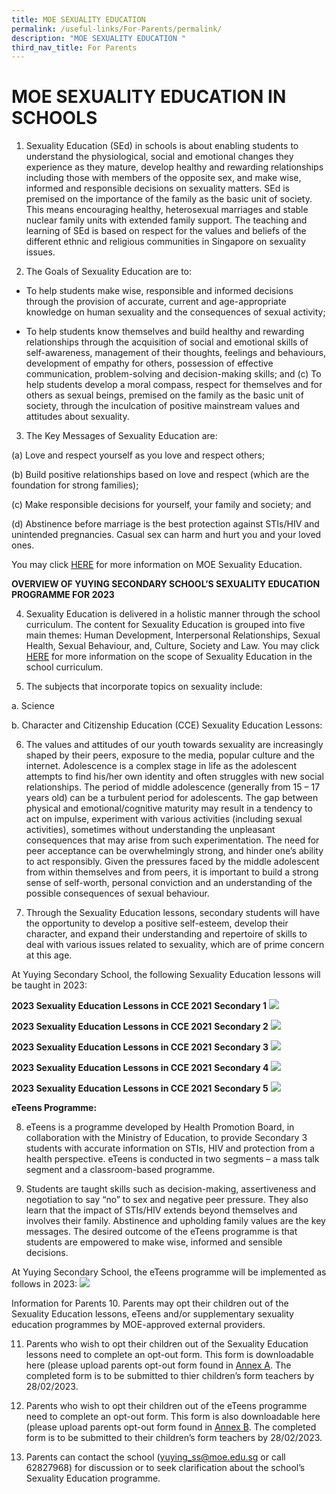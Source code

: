 ```yaml
---
title: MOE SEXUALITY EDUCATION
permalink: /useful-links/For-Parents/permalink/
description: "MOE SEXUALITY EDUCATION "
third_nav_title: For Parents
---
```

# **MOE SEXUALITY EDUCATION IN SCHOOLS**

1.  Sexuality Education (SEd) in schools is about enabling students to understand the physiological, social and emotional changes they experience as they mature, develop healthy and rewarding relationships including those with members of the opposite sex, and make wise, informed and responsible decisions on sexuality matters. SEd is premised on the importance of the family as the basic unit of society. This means encouraging healthy, heterosexual marriages and stable nuclear family units with extended family support. The teaching and learning of SEd is based on respect for the values and beliefs of the different ethnic and religious communities in Singapore on sexuality issues.

2.	The Goals of Sexuality Education are to:

*  To help students make wise, responsible and informed decisions through the provision of accurate, current and age-appropriate knowledge on human sexuality and the consequences of sexual activity;

* To help students know themselves and build healthy and rewarding relationships through the acquisition of social and emotional skills of self-awareness, management of their thoughts, feelings and behaviours, development of empathy for others, possession of effective communication, problem-solving and decision-making skills; and
(c)	To help students develop a moral compass, respect for themselves and for others as sexual beings, premised on the family as the basic unit of society, through the inculcation of positive mainstream values and attitudes about sexuality. 

3.	The Key Messages of Sexuality Education are:

(a)	Love and respect yourself as you love and respect others;

(b)	Build positive relationships based on love and respect (which are the foundation for strong families);

(c)	Make responsible decisions for yourself, your family and society; and

(d)	Abstinence before marriage is the best protection against STIs/HIV and unintended pregnancies. Casual sex can harm and hurt you and your loved ones.


You may click  [HERE](https://go.gov.sg/moe-sexuality-education) for more information on MOE Sexuality Education. 

 
**OVERVIEW OF YUYING SECONDARY SCHOOL’S SEXUALITY EDUCATION PROGRAMME FOR 2023**

4.	Sexuality Education is delivered in a holistic manner through the school curriculum. The content for Sexuality Education is grouped into five main themes: Human Development, Interpersonal Relationships, Sexual Health, Sexual Behaviour, and, Culture, Society and Law. You may click [HERE](https://go.gov.sg/moe-sexuality-education-scope) for more information on the scope of Sexuality Education in the school curriculum.

5.	The subjects that incorporate topics on sexuality include:

a.	Science 

b.	Character and Citizenship Education (CCE)
Sexuality Education Lessons: 

6.	The values and attitudes of our youth towards sexuality are increasingly shaped by their peers, exposure to the media, popular culture and the internet. Adolescence is a complex stage in life as the adolescent attempts to find his/her own identity and often struggles with new social relationships. The period of middle adolescence (generally from 15 – 17 years old) can be a turbulent period for adolescents. The gap between physical and emotional/cognitive maturity may result in a tendency to act on impulse, experiment with various activities (including sexual activities), sometimes without understanding the unpleasant consequences that may arise from such experimentation. The need for peer acceptance can be overwhelmingly strong, and hinder one’s ability to act responsibly.  Given the pressures faced by the middle adolescent from within themselves and from peers, it is important to build a strong sense of self-worth, personal conviction and an understanding of the possible consequences of sexual behaviour. 

7.	Through the Sexuality Education lessons, secondary students will have the opportunity to develop a positive self-esteem, develop their character, and expand their understanding and repertoire of skills to deal with various issues related to sexuality, which are of prime concern at this age. 

At Yuying Secondary School, the following Sexuality Education lessons will be taught in 2023:
       
**2023 Sexuality Education Lessons in CCE 2021**
**Secondary 1**
![](/images/sec1.jpg)


**2023 Sexuality Education Lessons in CCE 2021**
**Secondary 2**
![](/images/sec2.jpg)

**2023 Sexuality Education Lessons in CCE 2021**
**Secondary 3**
![](/images/sec3.jpg)

**2023 Sexuality Education Lessons in CCE 2021**
**Secondary 4**
![](/images/sec4.jpg)

**2023 Sexuality Education Lessons in CCE 2021**
**Secondary 5**
![](/images/sec5.jpg)

**eTeens Programme:**

8. eTeens is a programme developed by Health Promotion Board, in collaboration with the Ministry of Education, to provide
Secondary 3 students with accurate information on STIs, HIV and protection from a health perspective. eTeens is conducted in two
segments – a mass talk segment and a classroom-based programme.

9. Students are taught skills such as decision-making, assertiveness and negotiation to say “no” to sex and negative peer
pressure. They also learn that the impact of STIs/HIV extends beyond themselves and involves their family. Abstinence and
upholding family values are the key messages. The desired outcome of the eTeens programme is that students are empowered to
make wise, informed and sensible decisions.

At Yuying Secondary School, the eTeens programme will be implemented as follows in 2023:
![](/images/eteen.jpg)


Information for Parents
10. Parents may opt their children out of the Sexuality Education lessons, eTeens and/or supplementary sexuality education programmes by MOE-approved external providers. 

11.	Parents who wish to opt their children out of the Sexuality Education lessons need to complete an opt-out form. This form is downloadable here (please upload parents opt-out form found in  [Annex A](/files/Annex%20A.pdf). The completed form is to be submitted to thier children’s form teachers by 28/02/2023. 

12.	Parents who wish to opt their children out of the eTeens programme need to complete an opt-out form. This form is also downloadable here (please upload parents opt-out form found in [Annex B](/files/Annex%20B.pdf).  The completed form is to be submitted to their children’s form teachers by 28/02/2023.

13.	Parents can contact the school (yuying_ss@moe.edu.sg or call 62827968) for discussion or to seek clarification about the school’s Sexuality Education programme.